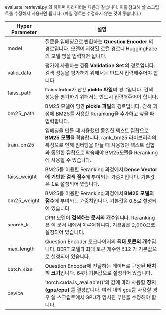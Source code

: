 evaluate_retrieval.py 의 하이퍼 파라미터는 다음과 같습니다.
이를 참고해 쉘 스크립트를 수정해서 사용하면 됩니다. (파일 경로는 수정하지 않는 것이 좋습니다.)

|Hyper Parameter|설명|
|---|---|
|model|질문을 임베딩으로 변환하는 **Question Encoder** 의 경로입니다. 모델이 저장된 로컬 경로나 HuggingFace의 모델 명을 입력하면 됩니다.|
|valid_data|평가에 사용하는 검증 **Validation Set** 의 경로입니다. 검색 성능을 평가하기 위해서는 반드시 입력해주어야 합니다.|
|faiss_path|Faiss Index가 담긴 **pickle 파일**의 경로입니다. 검색 성능을 평가하기 위해서는 반드시 입력해주어야 합니다.|
|bm25_path|BM25 모델이 담긴 **pickle 파일**의 경로입니다. 검색 과정에 BM25를 사용한 Reranking을 추가하고 싶을 때 입력합니다.|
|train_bm25|임베딩을 만들 때 사용했던 동일한 텍스트 집합으로 **BM25 모델**을 학습합니다. rank_bm25 라이브러리의 특성으로 인해 임베딩을 만들 때 사용했던 텍스트 집합과 동일한 집합으로 학습해야 BM25모델을 Reranking에 사용할 수 있습니다.|
|faiss_weight|BM25를 이용한 Reranking 과정에서 **Dense Vector에 기반한 검색 점수**에 부여되는 가중치입니다. 기본값은 1로 설정되어 있습니다.|
|bm25_weight|BM25를 이용한 Reranking 과정에서 **BM25 모델의 점수**에 부여되는 가중치입니다. 기본값은 0.5로 설정되어 있습니다.|
|search_k|DPR 모델이 **검색하는 문서의 개수**입니다. Reranking은 이 문서 내에서 이루어집니다. 기본값은 2,000으로 설정되어 있습니다.|
|max_length|Question Encoder 토크나이저의 **최대 토큰의 개수**입니다. BERT 모델의 최대 토큰 개수인 512 가 기본값으로 설정되어 있습니다.|
|batch_size|Question Encoder에 전달하는 데이터로 구성된 **배치의 크기**입니다. 64가 기본값으로 설정되어 있습니다.|
|device|'torch.cuda.is_available()'의 값에 따라 사용할 **장치(gpu/cpu)** 를 결정합니다. 여러 대의 gpu를 사용할 경우 쉘 스크립트에서 GPU가 명시된 부분을 수정해야 합니다.|
